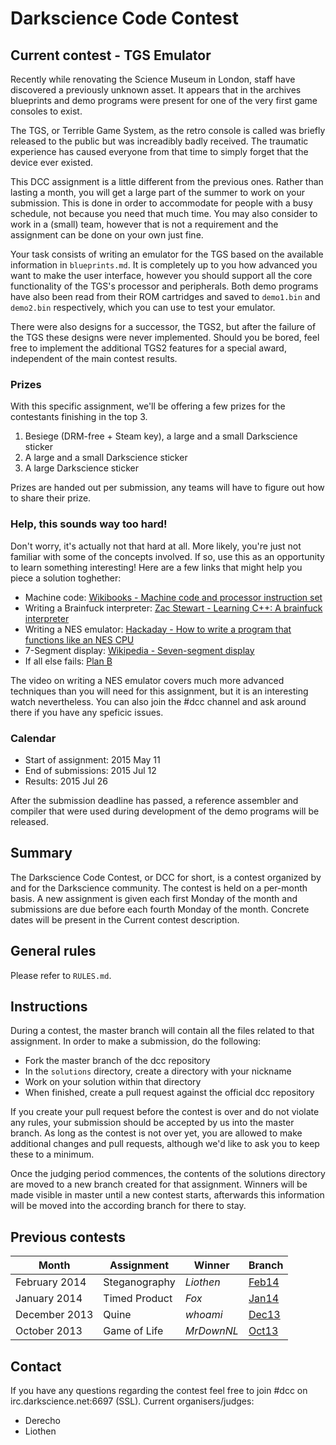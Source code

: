 # Darkscience Code Contest

## Current contest - TGS Emulator
Recently while renovating the Science Museum in London, staff have discovered
a previously unknown asset. It appears that in the archives blueprints and demo
programs were present for one of the very first game consoles to exist.

The TGS, or Terrible Game System, as the retro console is called was briefly
released to the public but was increadibly badly received. The traumatic
experience has caused everyone from that time to simply forget that the device
ever existed.

This DCC assignment is a little different from the previous ones. Rather than
lasting a month, you will get a large part of the summer to work on your
submission.  This is done in order to accommodate for people with a busy
schedule, not because you need that much time. You may also consider to work in
a (small) team, however that is not a requirement and the assignment can be
done on your own just fine.

Your task consists of writing an emulator for the TGS based on the available
information in `blueprints.md`. It is completely up to you how advanced you
want to make the user interface, however you should support all the core
functionality of the TGS's processor and peripherals. Both demo programs have
also been read from their ROM cartridges and saved to `demo1.bin` and
`demo2.bin` respectively, which you can use to test your emulator.

There were also designs for a successor, the TGS2, but after the failure of the
TGS these designs were never implemented. Should you be bored, feel free to
implement the additional TGS2 features for a special award, independent of the
main contest results.

### Prizes
With this specific assignment, we'll be offering a few prizes for the
contestants finishing in the top 3.

   1. Besiege (DRM-free + Steam key), a large and a small Darkscience sticker
   2. A large and a small Darkscience sticker
   3. A large Darkscience sticker

Prizes are handed out per submission, any teams will have to figure out how to
share their prize.

### Help, this sounds way too hard!
Don't worry, it's actually not that hard at all. More likely, you're just not
familiar with some of the concepts involved. If so, use this as an opportunity
to learn something interesting! Here are a few links that might help you piece
a solution toghether:

   - Machine code: [Wikibooks - Machine code and processor instruction set](http://en.wikibooks.org/wiki/A-level_Computing/AQA/Computer_Components,_The_Stored_Program_Concept_and_the_Internet/Machine_Level_Architecture/Machine_code_and_processor_instruction_set)
   - Writing a Brainfuck interpreter: [Zac Stewart - Learning C++: A brainfuck interpreter](http://zacstewart.com/2013/09/15/learning-cpp-a-brainfuck-interpreter.html)
   - Writing a NES emulator: [Hackaday - How to write a program that functions like an NES CPU](http://hackaday.com/2012/10/12/emulators-101-how-to-write-a-program-that-functions-like-an-nes-cpu/)
   - 7-Segment display: [Wikipedia - Seven-segment display](http://en.wikipedia.org/wiki/Seven-segment_display)
   - If all else fails: [Plan B](http://www.floristrycourseonline.com/)

The video on writing a NES emulator covers much more advanced techniques than
you will need for this assignment, but it is an interesting watch nevertheless.
You can also join the #dcc channel and ask around there if you have any
speficic issues.

### Calendar

   - Start of assignment: 2015 May 11
   - End of submissions: 2015 Jul 12
   - Results: 2015 Jul 26

After the submission deadline has passed, a reference assembler and compiler
that were used during development of the demo programs will be released.

## Summary

The Darkscience Code Contest, or DCC for short, is a contest organized by and
for the Darkscience community. The contest is held on a per-month basis. A new
assignment is given each first Monday of the month and submissions are due
before each fourth Monday of the month. Concrete dates will be present in the
Current contest description.

## General rules
Please refer to `RULES.md`.

## Instructions
During a contest, the master branch will contain all the files related to that
assignment. In order to make a submission, do the following:

   - Fork the master branch of the dcc repository
   - In the `solutions` directory, create a directory with your nickname
   - Work on your solution within that directory
   - When finished, create a pull request against the official dcc repository

If you create your pull request before the contest is over and do not violate
any rules, your submission should be accepted by us into the master branch. As
long as the contest is not over yet, you are allowed to make additional changes
and pull requests, although we'd like to ask you to keep these to a minimum.

Once the judging period commences, the contents of the solutions directory are
moved to a new branch created for that assignment. Winners will be made visible
in master until a new contest starts, afterwards this information will be moved
into the according branch for there to stay.

## Previous contests
Month         | Assignment    | Winner     | Branch
--------------|---------------|------------|------------------------------------------------------
February 2014 | Steganography | *Liothen*  | [Feb14](https://github.com/darkscience/dcc/tree/Feb14)
January 2014  | Timed Product | *Fox*      | [Jan14](https://github.com/darkscience/dcc/tree/Jan14)
December 2013 | Quine         | *whoami*   | [Dec13](https://github.com/darkscience/dcc/tree/Dec13)
October 2013  | Game of Life  | *MrDownNL* | [Oct13](https://github.com/darkscience/dcc/tree/Oct13)

## Contact
If you have any questions regarding the contest feel free to join #dcc on
irc.darkscience.net:6697 (SSL). Current organisers/judges:

   - Derecho
   - Liothen
